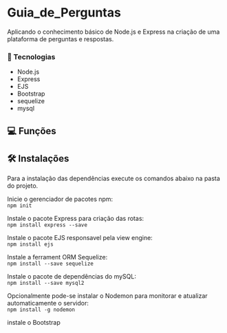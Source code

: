 # Guia_de_Perguntas

 Aplicando o conhecimento básico de Node.js e Express na criação de uma plataforma de perguntas e respostas.



### :toolbox: Tecnologias
* Node.js
* Express
* EJS
* Bootstrap
* sequelize
* mysql

## :computer: Funções

## :hammer_and_wrench: Instalações
Para a instalação das dependências execute os comandos abaixo na pasta do projeto.

Inicie o gerenciador de pacotes npm:<br />
```npm init ```

Instale o pacote Express para criação das rotas:<br />
```npm install express --save ```

Instale o pacote EJS responsavel pela view engine:<br />
``` npm install ejs  ```

Instale a ferrament ORM Sequelize:<br />
``` npm install --save sequelize ```

Instale o pacote de dependências do mySQL:<br />
 ``` npm install --save mysql2 ```

Opcionalmente pode-se instalar o Nodemon para monitorar e atualizar automaticamente o servidor:<br />
``` npm install -g nodemon ```

 instale o Bootstrap <br />
